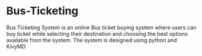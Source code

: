 # Bus-Ticketing
Bus Ticketing System is an online Bus ticket buying system where users can buy ticket while selecting their destination and choosing the best options available from the system.
The system is designed using python and KivyMD
